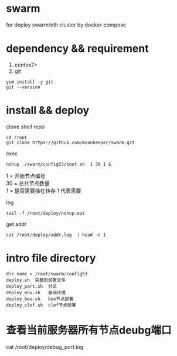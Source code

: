 # swarm
for deploy swarm/eth cluster by docker-compose


# dependency && requirement
1. centos7+
2. git 

```
yum install -y git
git --version
```

# install && deploy

clone shell repo
```
cd /root
git clone https://github.com/moonkeeper/swarm.git  

```

exec
```
nohup ./swarm/config53/boot.sh  1 30 1 &
```
1 = 开始节点编号  
30 = 总共节点数量  
1 = 是否需要挂在转存 1 代表需要

log
```
tail -f /root/deploy/nohup.out
```

get addr

```
cat /root/deploy/addr.log  | head -n 1
```

# intro file directory 
```
dir name = /root/swarm/config53
deploy.sh  完整的部署文件
deploy_part.sh  分区
deploy_env.sh   基础环境
deploy_bee.sh   bee节点部署
deploy_clef.sh  clef节点部署
```

# 查看当前服务器所有节点deubg端口
cat /root/deploy/debug_port.log


